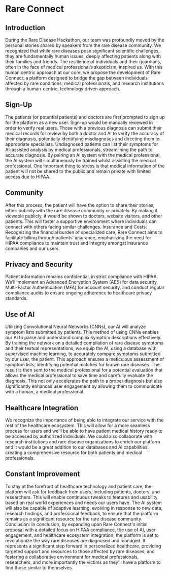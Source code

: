 # Rare Connect
## Introduction
During the Rare Disease Hackathon, our team was profoundly moved by the personal
stories shared by speakers from the rare disease community. We recognized that while rare diseases pose
significant scientific challenges, they are fundamentally human issues, deeply affecting patients along
with their families and friends. The resilience of individuals and their guardians, often in the face of
medical professional’s skepticism, inspired us. With this human centric approach at our core, we propose
the development of Rare Connect: a platform designed to bridge the gap between individuals affected by
rare conditions, medical professionals, and research institutions through a human-centric, technology
driven approach.
## Sign-Up
The patients (or potential patients) and doctors are first prompted to sign up for the platform as
a new user. Sign-up would be manually reviewed in order to verify real users. Those with a previous
diagnosis can submit their medical records for review by both a doctor and AI to verify the accuracy of
their diagnosis, potentially identifying misdiagnoses and directing them to appropriate specialists.
Undiagnosed patients can list their symptoms for AI-assisted analysis by medical professionals,
streamlining the path to accurate diagnosis. By pairing an AI system with the medical professional, the AI
system will simultaneously be trained whilst assisting the medical professional. One important thing to
stress is that medical information of the patient will not be shared to the public and remain private with
limited access due to HIPAA.
## Community
After this process, the patient will have the option to share their stories, either publicly with
the rare disease community or privately. By making it viewable publicly, it would be shown to doctors,
website visitors, and other patients. This will foster a supportive environment where individuals can
connect with others facing similar challenges.
Insurance and Costs: Recognizing the financial burden of specialized care, Rare Connect aims to
facilitate billing through patients’ insurance, emphasizing the need for HIPAA compliance to maintain
trust and integrity amongst insurance companies and our users.
## Privacy and Security
Patient information remains confidential, in strict compliance with HIPAA. We’ll
implement an Advanced Encryption System (AES) for data security, Multi-Factor Authentication (MFA)
for account security, and conduct regular compliance audits to ensure ongoing adherence to healthcare
privacy standards.
## Use of AI
Utilizing Convolutional Neural Networks (CNNs), our AI will analyze symptom lists
submitted by patients. This method of using CNNs enables our AI to parse and understand complex
symptom descriptions effectively. By training the network on a detailed compilation of rare disease
symptoms and their textual representations, we equip the AI, using a database with supervised machine
learning, to accurately compare symptoms submitted by our user, the patient. This approach ensures a
meticulous assessment of symptom lists, identifying potential matches for known rare diseases. The result
is then sent to the medical professional for a potential evaluation that allows the medical professional to
save time and carefully evaluate the diagnosis. This not only accelerates the path to a proper diagnosis but
also significantly enhances user engagement by allowing them to communicate with a human, a medical
professional.

## Healthcare Integration
We recognize the importance of being able to integrate our service with the rest
of the healthcare ecosystem. This will allow for a more seamless process for users and we’ll be able to
have patient medical history ready to be accessed by authorized individuals.
We could also collaborate with research institutions and rare disease organizations to enrich our platform
and it would be a great addition to our databases and AI capabilities, creating a comprehensive resource
for both patients and medical professionals.
## Constant Improvement
To stay at the forefront of healthcare technology and patient care, the platform
will ask for feedback from users, including patients, doctors, and researchers. This will enable continuous
tweaks to features and usability based on real world experiences and needs our users have. The AI system
will also be capable of adaptive learning, evolving in response to new data, research findings, and
professional feedback, to ensure that the platform remains as a significant resource for the rare disease
community.
Conclusion: In conclusion, by expanding upon Rare Connect's initial proposal with a detailed focus on
HIPAA compliance, the use of AI, user engagement, and healthcare ecosystem integration, the platform is
set to revolutionize the way rare diseases are diagnosed and managed. It represents a significant step
forward in personalized healthcare, providing targeted support and resources to those affected by rare
diseases, and fostering a collaborative environment for medical professionals, researchers, and more
importantly the victims as they'll have a platform to find those similar to themselves.
